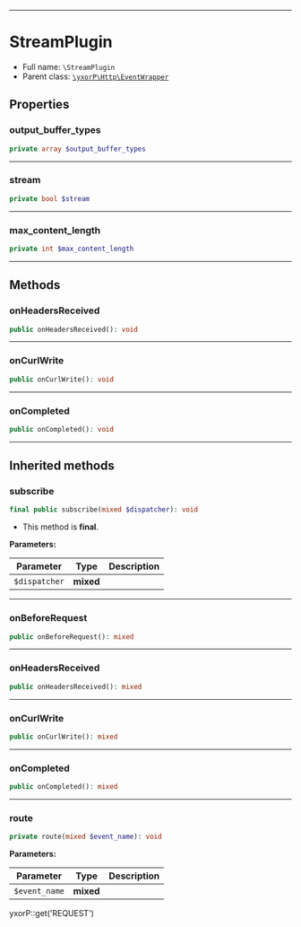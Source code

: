 ***

# StreamPlugin

* Full name: `\StreamPlugin`
* Parent class: [`\yxorP\Http\EventWrapper`](./yxorP/Http/EventWrapper.md)

## Properties

### output_buffer_types

```php
private array $output_buffer_types
```

***

### stream

```php
private bool $stream
```

***

### max_content_length

```php
private int $max_content_length
```

***

## Methods

### onHeadersReceived

```php
public onHeadersReceived(): void
```

***

### onCurlWrite

```php
public onCurlWrite(): void
```

***

### onCompleted

```php
public onCompleted(): void
```

***

## Inherited methods

### subscribe

```php
final public subscribe(mixed $dispatcher): void
```

* This method is **final**.

**Parameters:**

| Parameter | Type | Description |
|-----------|------|-------------|
| `$dispatcher` | **mixed** |  |

***

### onBeforeRequest

```php
public onBeforeRequest(): mixed
```

***

### onHeadersReceived

```php
public onHeadersReceived(): mixed
```

***

### onCurlWrite

```php
public onCurlWrite(): mixed
```

***

### onCompleted

```php
public onCompleted(): mixed
```

***

### route

```php
private route(mixed $event_name): void
```

**Parameters:**

| Parameter | Type | Description |
|-----------|------|-------------|
| `$event_name` | **mixed** |  |

yxorP::get('REQUEST')
